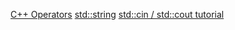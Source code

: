 [C++ Operators](https://en.wikipedia.org/wiki/Operators_in_C_and_C%2B%2B)
[std::string](http://www.cplusplus.com/reference/string/string/)
[std::cin / std::cout tutorial](http://www.learncpp.com/cpp-tutorial/1-3a-a-first-look-at-cout-cin-endl-namespaces-and-using-statements/)

